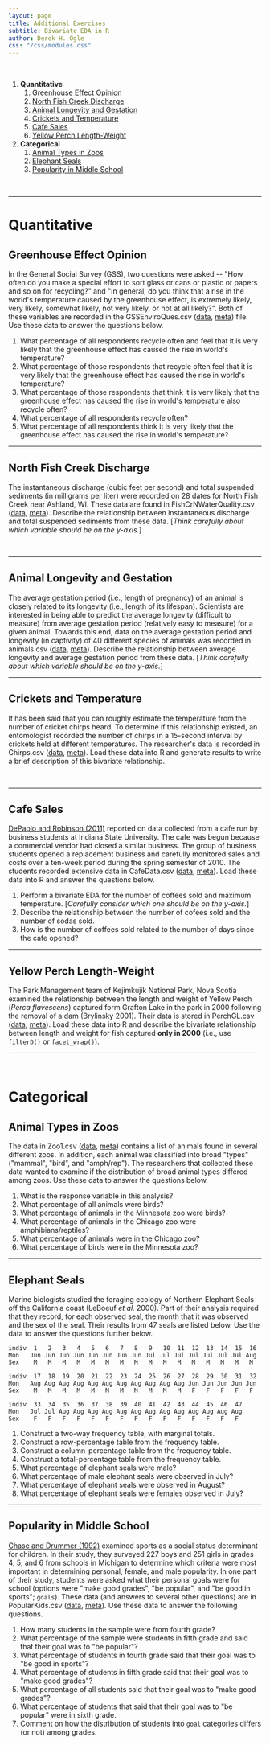 ```yaml
---
layout: page
title: Additional Exercises
subtitle: Bivariate EDA in R
author: Derek H. Ogle
css: "/css/modules.css"
---
```


&nbsp;

1. **Quantitative**
    1. [Greenhouse Effect Opinion](#greenhouse-effect-opinion)
    1. [North Fish Creek Discharge](#north-fish-creek-discharge)
    1. [Animal Longevity and Gestation](#animal-longevity-and-gestation)
    1. [Crickets and Temperature](#crickets-and-temperature)
    1. [Cafe Sales](#cafe-sales)
    1. [Yellow Perch Length-Weight](#yellow-perch-length-weight)
1. **Categorical**
    1. [Animal Types in Zoos](#animal-types-in-zoos)
    1. [Elephant Seals](#elephant-seals)
    1. [Popularity in Middle School](#popularity-in-middle-school)
    
&nbsp;

----

# Quantitative
## Greenhouse Effect Opinion
In the General Social Survey (GSS), two questions were asked -- "How often do you make a special effort to sort glass or cans or plastic or papers and so on for recycling?" and "In general, do you think that a rise in the world's temperature caused by the greenhouse effect, is extremely likely, very likely, somewhat likely, not very likely, or not at all likely?". Both of these variables are recorded in the GSSEnviroQues.csv ([data](https://raw.githubusercontent.com/droglenc/NCData/master/GSSEnviroQues.csv), [meta](https://raw.githubusercontent.com/droglenc/NCData/master/GSSEnviroQues_meta.txt)) file. Use these data to answer the questions below.

1. What percentage of all respondents recycle often and feel that it is very likely that the greenhouse effect has caused the rise in world's temperature?
1. What percentage of those respondents that recycle often feel that it is very likely that the greenhouse effect has caused the rise in world's temperature?
1. What percentage of those respondents that think it is very likely that the greenhouse effect has caused the rise in world's temperature also recycle often?
1. What percentage of all respondents recycle often?
1. What percentage of all respondents think it is very likely that the greenhouse effect has caused the rise in world's temperature?

----

## North Fish Creek Discharge
The instantaneous discharge (cubic feet per second) and total suspended sediments (in milligrams per liter) were recorded on 28 dates for North Fish Creek near Ashland, WI.  These data are found in FishCrNWaterQuality.csv ([data](https://raw.githubusercontent.com/droglenc/NCData/master/FishCrNWaterQuality.csv), [meta](https://raw.githubusercontent.com/droglenc/NCData/master/FishCrNWaterQuality_meta.txt)). Describe the relationship between instantaneous discharge and total suspended sediments from these data. [*Think carefully about which variable should be on the y-axis.*]

&nbsp;

----

## Animal Longevity and Gestation
The average gestation period (i.e., length of pregnancy) of an animal is closely related to its longevity (i.e., length of its lifespan). Scientists are interested in being able to predict the average longevity (difficult to measure) from average gestation period (relatively easy to measure) for a given animal. Towards this end, data on the average gestation period and longevity (in captivity) of 40 different species of animals was recorded in animals.csv ([data](https://raw.githubusercontent.com/droglenc/NCData/master/animals.csv), [meta](https://raw.githubusercontent.com/droglenc/NCData/master/animals_meta.txt)). Describe the relationship between average longevity and average gestation period from these data. [*Think carefully about which variable should be on the y-axis.*]

----

## Crickets and Temperature
It has been said that you can roughly estimate the temperature from the number of cricket chirps heard. To determine if this relationship existed, an entomologist recorded the number of chirps in a 15-second interval by crickets held at different temperatures. The researcher's data is recorded in Chirps.csv ([data](https://raw.githubusercontent.com/droglenc/NCData/master/Chirps.csv), [meta](https://raw.githubusercontent.com/droglenc/NCData/master/Chirps_meta.txt)). Load these data into R and generate results to write a brief description of this bivariate relationship.

&nbsp;

----

## Cafe Sales
[DePaolo and Robinson (2011)](http://www.amstat.org/publications/jse/v19n1/depaolo.pdf) reported on data collected from a cafe run by business students at Indiana State University. The cafe was begun because a commercial vendor had closed a similar business. The group of business students opened a replacement business and carefully monitored sales and costs over a ten-week period during the spring semester of 2010. The students recorded extensive data in CafeData.csv ([data](https://raw.githubusercontent.com/droglenc/NCData/master/CafeData.csv), [meta](https://raw.githubusercontent.com/droglenc/NCData/master/CafeData_meta.txt)). Load these data into R and answer the questions below.

1. Perform a bivariate EDA for the number of coffees sold and maximum temperature. [*Carefully consider which one should be on the y-axis.*]
1. Describe the relationship between the number of cofees sold and the number of sodas sold.
1. How is the number of coffees sold related to the number of days since the cafe opened?

----

## Yellow Perch Length-Weight
The Park Management team of Kejimkujik National Park, Nova Scotia examined the relationship between the length and weight of Yellow Perch (*Perca flavescens*) captured form Grafton Lake in the park in 2000 following the removal of a dam (Brylinsky 2001). Their data is stored in PerchGL.csv ([data](https://raw.githubusercontent.com/droglenc/NCData/master/PerchGL.csv), [meta](https://raw.githubusercontent.com/droglenc/NCData/master/PerchGL_meta.txt)). Load these data into R and describe the bivariate relationship between length and weight for fish captured **only in 2000** (i.e., use `filterD()` or `facet_wrap()`).

----

&nbsp;

# Categorical
## Animal Types in Zoos
The data in Zoo1.csv ([data](https://raw.githubusercontent.com/droglenc/NCData/master/Zoo1.csv), [meta](https://raw.githubusercontent.com/droglenc/NCData/master/Zoo1_meta.txt)) contains a list of animals found in several different zoos. In addition, each animal was classified into broad "types" ("mammal", "bird", and "amph/rep"). The researchers that collected these data wanted to examine if the distribution of broad animal types differed among zoos. Use these data to answer the questions below.

1. What is the response variable in this analysis?
1. What percentage of all animals were birds?
1. What percentage of animals in the Minnesota zoo were birds?
1. What percentage of animals in the Chicago zoo were amphibians/reptiles?
1. What percentage of animals were in the Chicago zoo?
1. What percentage of birds were in the Minnesota zoo?

----

## Elephant Seals
Marine biologists studied the foraging ecology of Northern Elephant Seals off the California coast (LeBoeuf *et al.* 2000). Part of their analysis required that they record, for each observed seal, the month that it was observed and the sex of the seal. Their results from 47 seals are listed below. Use the data to answer the questions further below.

```
indiv  1   2   3   4   5   6   7   8   9   10  11  12  13  14  15  16
Mon   Jun Jun Jun Jun Jun Jun Jun Jun Jul Jul Jul Jul Jul Jul Jul Aug
Sex    M   M   M   M   M   M   M   M   M   M   M   M   M   M   M   M

indiv  17  18  19  20  21  22  23  24  25  26  27  28  29  30  31  32
Mon   Aug Aug Aug Aug Aug Aug Aug Aug Aug Aug Aug Jun Jun Jun Jun Jun
Sex    M   M   M   M   M   M   M   M   M   M   M   F   F   F   F   F

indiv  33  34  35  36  37  38  39  40  41  42  43  44  45  46  47
Mon   Jul Jul Aug Aug Aug Aug Aug Aug Aug Aug Aug Aug Aug Aug Aug
Sex    F   F   F   F   F   F   F   F   F   F   F   F   F   F   F
```

1. Construct a two-way frequency table, with marginal totals.
1. Construct a row-percentage table from the frequency table.
1. Construct a column-percentage table from the frequency table.
1. Construct a total-percentage table from the frequency table.
1. What percentage of elephant seals were male?
1. What percentage of male elephant seals were observed in July?
1. What percentage of elephant seals were observed in August?
1. What percentage of elephant seals were females observed in July?

----

## Popularity in Middle School
[Chase and Drummer (1992)](http://www.ncbi.nlm.nih.gov/pubmed/1439167) examined sports as a social status determinant for children.  In their study, they surveyed 227 boys and 251 girls in grades 4, 5, and 6 from schools in Michigan to determine which criteria were most important in determining personal, female, and male popularity.  In one part of their study, students were asked what their personal goals were for school (options were "make good grades", "be popular", and "be good in sports"; `goals`).  These data (and answers to several other questions) are in PopularKids.csv ([data](https://github.com/droglenc/NCData/raw/master/PopularKids.csv), [meta](https://raw.githubusercontent.com/droglenc/NCData/master/PopularKids_meta.txt)).  Use these data to answer the following questions.

1. How many students in the sample were from fourth grade?
1. What percentage of the sample were students in fifth grade and said that their goal was to "be popular"?
1. What percentage of students in fourth grade said that their goal was to "be good in sports"?
1. What percentage of students in fifth grade said that their goal was to "make good grades"?
1. What percentage of all students said that their goal was to "make good grades"?
1. What percentage of students that said that their goal was to "be popular" were in sixth grade.
1. Comment on how the distribution of students into `goal` categories differs (or not) among grades.

